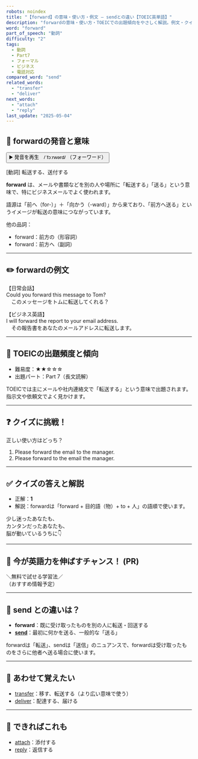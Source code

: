 ```yaml
---
robots: noindex
title: "【forward】の意味・使い方・例文 ― sendとの違い【TOEIC英単語】"
description: "forwardの意味・使い方・TOEICでの出題傾向をやさしく解説。例文・クイズ付きでsendとの違いもわかりやすく学べます。"
word: "forward"
part_of_speech: "動詞"
difficulty: "2"
tags:
  - 動詞
  - Part7
  - フォーマル
  - ビジネス
  - 電話対応
compared_word: "send"
related_words:
  - "transfer"
  - "deliver"
next_words:
  - "attach"
  - "reply"
last_update: "2025-05-04"
---
```


## 🔰 forwardの発音と意味

<button class="play-audio" onclick="playTTS('forward')">
  <span class="play-audio-main">
    ▶️ 発音を再生　/ˈfɔːrwərd/
  </span>
  <span class="play-audio-sub">
    （フォーワード）
  </span>
</button>

[動詞] 転送する、送付する

**forward** は、メールや書類などを別の人や場所に「転送する」「送る」という意味で、特にビジネスメールでよく使われます。

語源は「前へ（for-）」＋「向かう（-ward）」から来ており、「前方へ送る」というイメージが転送の意味につながっています。

他の品詞：  
- forward：前方の（形容詞）
- forward：前方へ（副詞）

---

## ✏️ forwardの例文

【日常会話】  
Could you forward this message to Tom?  
　このメッセージをトムに転送してくれる？

【ビジネス英語】  
I will forward the report to your email address.  
　その報告書をあなたのメールアドレスに転送します。

---

## 🎯 TOEICの出題頻度と傾向

- 難易度：★★☆☆☆
- 出題パート：Part 7（長文読解）

TOEICでは主にメールや社内連絡文で「転送する」という意味で出題されます。指示文や依頼文でよく見かけます。

---

## ❓ クイズに挑戦！

正しい使い方はどっち？

1. Please forward the email to the manager.  
2. Please forward to the email the manager.

---

## ✅ クイズの答えと解説

- 正解：**1**
- 解説：forwardは「forward + 目的語（物）+ to + 人」の語順で使います。

少し迷ったあなたも、  
カンタンだったあなたも、  
脳が動いているうちに👇️

---

## 🚀 今が英語力を伸ばすチャンス！ (PR)

<div class="info-center">
＼無料で試せる学習法／<br>  
（おすすめ情報予定）
</div>

---

## 🤔  send との違いは？

- **forward**：既に受け取ったものを別の人に転送・回送する
- **[send](/word/send)**：最初に何かを送る、一般的な「送る」

forwardは「転送」、sendは「送信」のニュアンスで、forwardは受け取ったものをさらに他者へ送る場合に使います。

---

## 🧩 あわせて覚えたい

- [transfer](/word/transfer)：移す、転送する（より広い意味で使う）
- [deliver](/word/deliver)：配達する、届ける

---

## 📖 できればこれも

- [attach](/word/attach)：添付する
- [reply](/word/reply)：返信する

<!-- cvid: aid42_bid02 -->
